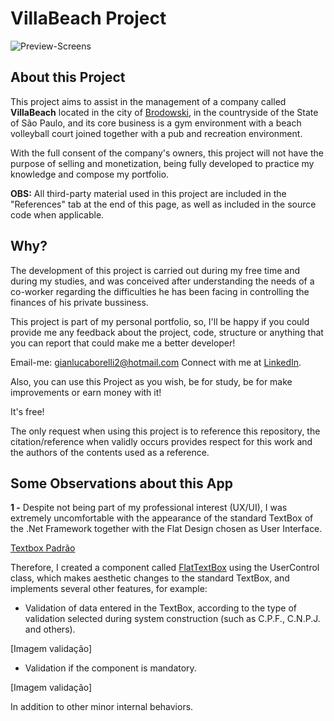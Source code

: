 # VillaBeach Project 

![Preview-Screens]() 

## About this Project 

This project aims to assist in the management of a company called **VillaBeach** located in the city of [Brodowski](https://www.google.com/maps/place/Brodowski,+SP,+14340-000/@-20.9915545,-47.6566512,14), in the countryside of the State of São Paulo, and its core business is a gym environment with a beach volleyball court joined together with a pub and recreation environment. 

With the full consent of the company's owners, this project will not have the purpose of selling and monetization, being fully developed to practice my knowledge and compose my portfolio. 

**OBS:** All third-party material used in this project are included in the "References" tab at the end of this page, as well as included in the source code when applicable. 

## Why? 

The development of this project is carried out during my free time and during my studies, and was conceived after understanding the needs of a co-worker regarding the difficulties he has been facing in controlling the finances of his private bussiness. 

This project is part of my personal portfolio, so, I'll be happy if you could provide me any feedback about the project, code, structure or anything that you can report that could make me a better developer! 

Email-me: gianlucaborelli2@hotmail.com 
Connect with me at [LinkedIn](https://www.linkedin.com/in/borelli-gianluca/). 

Also, you can use this Project as you wish, be for study, be for make improvements or earn money with it! 

It's free! 

The only request when using this project is to reference this repository, the citation/reference when validly occurs provides respect for this work and the authors of the contents used as a reference.

## Some Observations about this App 

**1 -** Despite not being part of my professional interest (UX/UI), I was extremely uncomfortable with the appearance of the standard TextBox of the .Net Framework together with the Flat Design chosen as User Interface.

[Textbox Padrão]() 

Therefore, I created a component called  [FlatTextBox](https://github.com/gianlucaborelli/ProjectVillaBeach/tree/main/ProjetoVillaBeach/Controles/FlatTextBoxControler) using the UserControl class, which makes aesthetic changes to the standard TextBox, and implements several other features, for example:

- Validation of data entered in the TextBox, according to the type of validation selected during system construction (such as C.P.F., C.N.P.J. and others).

[Imagem validação] 

- Validation if the component is mandatory.

[Imagem validação] 

In addition to other minor internal behaviors.
